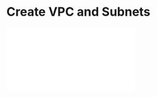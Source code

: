 # Create VPC and Subnets

![subnets](/home/null/repos/aws_wordpress_manual_build/1.vpc_subnets/vpc_with_subnets.pdf)
